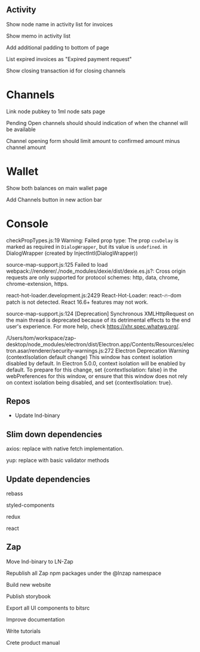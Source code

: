 ## Activity

Show node name in activity list for invoices

Show memo in activity list

Add additional padding to bottom of page

List expired invoices as "Expired payment request"

Show closing transaction id for closing channels

# Channels

Link node pubkey to 1ml node sats page

Pending Open channels should should indication of when the channel will be available

Channel opening form should limit amount to confirmed amount minus channel amount

# Wallet

Show both balances on main wallet page

Add Channels button in new action bar

# Console

checkPropTypes.js:19 Warning: Failed prop type: The prop `csvDelay` is marked as required in `DialogWrapper`, but its value is `undefined`.
in DialogWrapper (created by InjectIntl(DialogWrapper))

source-map-support.js:125 Failed to load webpack://renderer/./node_modules/dexie/dist/dexie.es.js?: Cross origin requests are only supported for protocol schemes: http, data, chrome, chrome-extension, https.

react-hot-loader.development.js:2429 React-Hot-Loader: react-🔥-dom patch is not detected. React 16.6+ features may not work.

source-map-support.js:124 [Deprecation] Synchronous XMLHttpRequest on the main thread is deprecated because of its detrimental effects to the end user's experience. For more help, check https://xhr.spec.whatwg.org/.

/Users/tom/workspace/zap-desktop/node_modules/electron/dist/Electron.app/Contents/Resources/electron.asar/renderer/security-warnings.js:272 Electron Deprecation Warning (contextIsolation default change) This window has context isolation disabled by default. In Electron 5.0.0, context isolation will be enabled by default. To prepare for this change, set {contextIsolation: false} in the webPreferences for this window, or ensure that this window does not rely on context isolation being disabled, and set {contextIsolation: true}.

## Repos

- Update lnd-binary

## Slim down dependencies

axios: replace with native fetch implementation.

yup: replace with basic validator methods

## Update dependencies

rebass

styled-components

redux

react

## Zap

Move lnd-binary to LN-Zap

Republish all Zap npm packages under the @lnzap namespace

Build new website

Publish storybook

Export all UI components to bitsrc

Improve documentation

Write tutorials

Crete product manual
